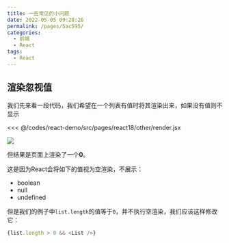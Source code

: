```yaml
---
title: 一些常见的小问题
date: 2022-05-05 09:28:26
permalink: /pages/5ac595/
categories:
  - 前端
  - React
tags:
  - React
---
```




## 渲染忽视值

我们先来看一段代码，我们希望在一个列表有值时将其渲染出来，如果没有值则不显示

<<< @/codes/react-demo/src/pages/react18/other/render.jsx

![](https://linyc.oss-cn-beijing.aliyuncs.com/20220504222526.png)

但结果是页面上渲染了一个**0**。

这是因为React会将如下的值视为空渲染，不展示：
-   boolean
-   null
-   undefined

但是我们的例子中`list.length`的值等于`0`，并不执行空渲染，我们应该这样修改它：
```js
{list.length > 0 && <List />}
```